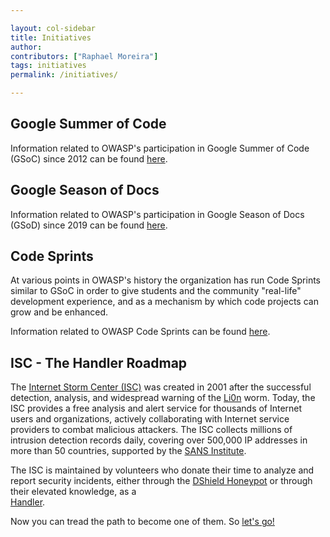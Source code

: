 ```yaml
---

layout: col-sidebar
title: Initiatives
author:
contributors: ["Raphael Moreira"]
tags: initiatives
permalink: /initiatives/

---
```


## Google Summer of Code

Information related to OWASP's participation in Google Summer of Code (GSoC) since 2012 can be found [here](gsoc).

## Google Season of Docs

Information related to OWASP's participation in Google Season of Docs (GSoD) since 2019 can be found [here](gsod).


## Code Sprints

At various points in OWASP's history the organization has run Code Sprints similar to GSoC in order to give students and the community "real-life" development experience, and as a mechanism by which code projects can grow and be enhanced.

Information related to OWASP Code Sprints can be found [here](code_sprint).

## ISC - The Handler Roadmap
The [Internet Storm Center (ISC)](https://isc.sans.edu/about.html) was created in 2001 after the successful detection, 
analysis, and widespread warning of the [Li0n](http://virus.wikidot.com/lion) worm. Today, the ISC provides a free analysis 
and alert service for thousands of Internet users and organizations, actively collaborating with Internet service providers 
to combat malicious attackers. The ISC collects millions of intrusion detection records daily, covering over 500,000 IP 
addresses in more than 50 countries, supported by the [SANS Institute](https://www.sans.org/about/).

The ISC is maintained by volunteers who donate their time to analyze and report security incidents, either through the
[DShield Honeypot](https://isc.sans.edu/howto.html) or through their elevated knowledge, as a  
[Handler](https://isc.sans.edu/handler_list.html).

Now you can tread the path to become one of them. So [let's go!](isc_handler_roadmap)